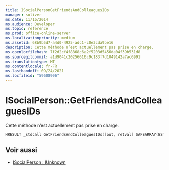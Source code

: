 ```yaml
---
title: ISocialPersonGetFriendsAndColleaguesIDs
manager: soliver
ms.date: 11/16/2014
ms.audience: Developer
ms.topic: reference
ms.prod: office-online-server
ms.localizationpriority: medium
ms.assetid: 68b9b5d7-a4d0-4925-adc1-c0e3cda9be16
description: Cette méthode n’est actuellement pas prise en charge.
ms.openlocfilehash: 7f2d2cf4f8868c6a2f5203d5456da04f39b531d8
ms.sourcegitcommit: a1d9041c20256616c9c183f7d1049142a7ac6991
ms.translationtype: MT
ms.contentlocale: fr-FR
ms.lasthandoff: 09/24/2021
ms.locfileid: "59608906"
---
```

# <a name="isocialpersongetfriendsandcolleaguesids"></a>ISocialPerson::GetFriendsAndColleaguesIDs

Cette méthode n’est actuellement pas prise en charge. 
  
```cpp
HRESULT _stdcall GetFriendsAndColleaguesIDs([out, retval] SAFEARRAY(BSTR)* friendsIDs);
```

## <a name="see-also"></a>Voir aussi

- [ISocialPerson : IUnknown](isocialpersoniunknown.md)

